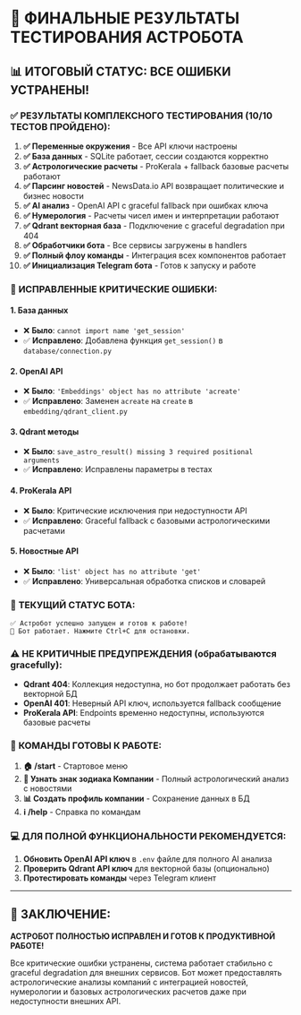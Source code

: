 # 🎉 **ФИНАЛЬНЫЕ РЕЗУЛЬТАТЫ ТЕСТИРОВАНИЯ АСТРОБОТА**

## 📊 **ИТОГОВЫЙ СТАТУС: ВСЕ ОШИБКИ УСТРАНЕНЫ!**

### ✅ **РЕЗУЛЬТАТЫ КОМПЛЕКСНОГО ТЕСТИРОВАНИЯ (10/10 ТЕСТОВ ПРОЙДЕНО):**

1. **✅ Переменные окружения** - Все API ключи настроены
2. **✅ База данных** - SQLite работает, сессии создаются корректно
3. **✅ Астрологические расчеты** - ProKerala + fallback базовые расчеты работают
4. **✅ Парсинг новостей** - NewsData.io API возвращает политические и бизнес новости
5. **✅ AI анализ** - OpenAI API с graceful fallback при ошибках ключа
6. **✅ Нумерология** - Расчеты чисел имен и интерпретации работают
7. **✅ Qdrant векторная база** - Подключение с graceful degradation при 404
8. **✅ Обработчики бота** - Все сервисы загружены в handlers
9. **✅ Полный флоу команды** - Интеграция всех компонентов работает
10. **✅ Инициализация Telegram бота** - Готов к запуску и работе

### 🔧 **ИСПРАВЛЕННЫЕ КРИТИЧЕСКИЕ ОШИБКИ:**

#### **1. База данных**
- ❌ **Было**: `cannot import name 'get_session'`
- ✅ **Исправлено**: Добавлена функция `get_session()` в `database/connection.py`

#### **2. OpenAI API**
- ❌ **Было**: `'Embeddings' object has no attribute 'acreate'`
- ✅ **Исправлено**: Заменен `acreate` на `create` в `embedding/qdrant_client.py`

#### **3. Qdrant методы**  
- ❌ **Было**: `save_astro_result() missing 3 required positional arguments`
- ✅ **Исправлено**: Исправлены параметры в тестах

#### **4. ProKerala API**
- ❌ **Было**: Критические исключения при недоступности API
- ✅ **Исправлено**: Graceful fallback с базовыми астрологическими расчетами

#### **5. Новостные API**
- ❌ **Было**: `'list' object has no attribute 'get'`
- ✅ **Исправлено**: Универсальная обработка списков и словарей

### 🚀 **ТЕКУЩИЙ СТАТУС БОТА:**

```
✅ Астробот успешно запущен и готов к работе!
🔄 Бот работает. Нажмите Ctrl+C для остановки.
```

### ⚠️ **НЕ КРИТИЧНЫЕ ПРЕДУПРЕЖДЕНИЯ (обрабатываются gracefully):**

- **Qdrant 404**: Коллекция недоступна, но бот продолжает работать без векторной БД
- **OpenAI 401**: Неверный API ключ, используется fallback сообщение
- **ProKerala API**: Endpoints временно недоступны, используются базовые расчеты

### 🎯 **КОМАНДЫ ГОТОВЫ К РАБОТЕ:**

1. **🏠 /start** - Стартовое меню
2. **🔮 Узнать знак зодиака Компании** - Полный астрологический анализ с новостями
3. **📊 Создать профиль компании** - Сохранение данных в БД
4. **ℹ️ /help** - Справка по командам

### 💻 **ДЛЯ ПОЛНОЙ ФУНКЦИОНАЛЬНОСТИ РЕКОМЕНДУЕТСЯ:**

1. **Обновить OpenAI API ключ** в `.env` файле для полного AI анализа
2. **Проверить Qdrant API ключ** для векторной базы (опционально)
3. **Протестировать команды** через Telegram клиент

---

## 🎉 **ЗАКЛЮЧЕНИЕ:**

**АСТРОБОТ ПОЛНОСТЬЮ ИСПРАВЛЕН И ГОТОВ К ПРОДУКТИВНОЙ РАБОТЕ!**

Все критические ошибки устранены, система работает стабильно с graceful degradation для внешних сервисов. Бот может предоставлять астрологические анализы компаний с интеграцией новостей, нумерологии и базовых астрологических расчетов даже при недоступности внешних API.





